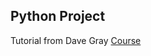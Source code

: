<h2>Python Project</h2>

Tutorial from Dave Gray [Course](https://www.youtube.com/watch?v=H2EJuAcrZYU&t=3s)

